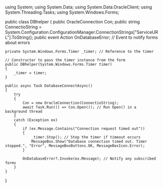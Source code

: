 using System;
using System.Data;
using System.Data.OracleClient;
using System.Threading.Tasks;
using System.Windows.Forms;

public class DBhelper
{
    public OracleConnection Con;
    public string ConnectioString = System.Configuration.ConfigurationManager.ConnectionStrings["ServiceURL"].ToString();
    public event Action<string> OnDatabaseError; // Event to notify forms about errors

    private System.Windows.Forms.Timer _timer; // Reference to the timer

    // Constructor to pass the timer instance from the form
    public DBhelper(System.Windows.Forms.Timer timer)
    {
        _timer = timer;
    }

    public async Task DatabaseConnectAsync()
    {
        try
        {
            Con = new OracleConnection(ConnectioString);
            await Task.Run(() => Con.Open()); // Run Open() in a background thread
        }
        catch (Exception ex)
        {
            if (ex.Message.Contains("Connection request timed out"))
            {
                _timer.Stop(); // Stop the timer if timeout occurs
                MessageBox.Show("Database connection timed out. Timer stopped.", "Error", MessageBoxButtons.OK, MessageBoxIcon.Error);
            }

            OnDatabaseError?.Invoke(ex.Message); // Notify any subscribed forms
        }
    }
}